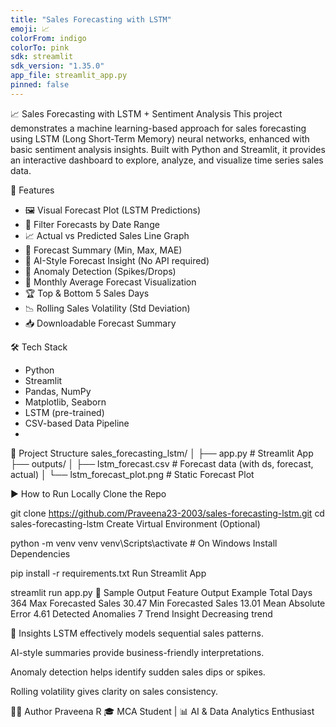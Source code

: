 ```yaml
---
title: "Sales Forecasting with LSTM"
emoji: 📈
colorFrom: indigo
colorTo: pink
sdk: streamlit
sdk_version: "1.35.0"
app_file: streamlit_app.py
pinned: false
---
```


📈 Sales Forecasting with LSTM + Sentiment Analysis
This project demonstrates a machine learning-based approach for sales forecasting using LSTM (Long Short-Term Memory) neural networks, enhanced with basic sentiment analysis insights. Built with Python and Streamlit, it provides an interactive dashboard to explore, analyze, and visualize time series sales data.

🚀 Features
- 🖼️ Visual Forecast Plot (LSTM Predictions)
- 📅 Filter Forecasts by Date Range
- 📈 Actual vs Predicted Sales Line Graph
- 📌 Forecast Summary (Min, Max, MAE)
- 🤖 AI-Style Forecast Insight (No API required)
- 🚨 Anomaly Detection (Spikes/Drops)
- 📆 Monthly Average Forecast Visualization
- 🏆 Top & Bottom 5 Sales Days
- 📉 Rolling Sales Volatility (Std Deviation)
- 📥 Downloadable Forecast Summary

🛠️ Tech Stack
- Python
- Streamlit
- Pandas, NumPy
- Matplotlib, Seaborn
- LSTM (pre-trained)
- CSV-based Data Pipeline
- 
📁 Project Structure
sales_forecasting_lstm/ │ ├── app.py # Streamlit App ├── outputs/ │ ├── lstm_forecast.csv # Forecast data (with ds, forecast, actual) │ └── lstm_forecast_plot.png # Static Forecast Plot

▶️ How to Run Locally
Clone the Repo

git clone https://github.com/Praveena23-2003/sales-forecasting-lstm.git
 cd sales-forecasting-lstm Create Virtual Environment (Optional)

python -m venv venv venv\Scripts\activate # On Windows Install Dependencies

pip install -r requirements.txt 
Run Streamlit App

streamlit run app.py 🧪 Sample Output Feature Output Example Total Days 364 Max Forecasted Sales 30.47 Min Forecasted Sales 13.01 Mean Absolute Error 4.61 Detected Anomalies 7 Trend Insight Decreasing trend

📌 Insights LSTM effectively models sequential sales patterns.

AI-style summaries provide business-friendly interpretations.

Anomaly detection helps identify sudden sales dips or spikes.

Rolling volatility gives clarity on sales consistency.

🙋‍♀️ Author Praveena R 🎓 MCA Student | 📊 AI & Data Analytics Enthusiast

